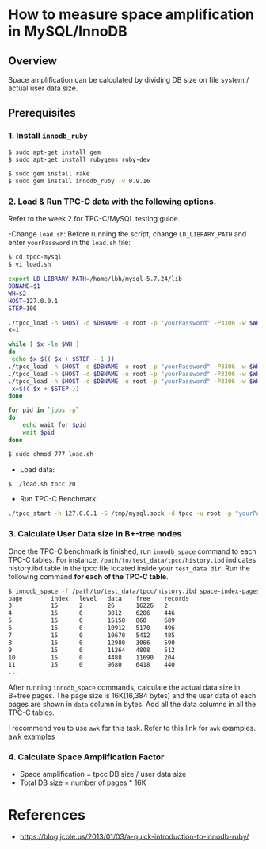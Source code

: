 # How to measure space amplification in MySQL/InnoDB

## Overview
Space amplification can be calculated by dividing DB size on file system / actual user data size.

## Prerequisites

### 1. Install `innodb_ruby`

```bash
$ sudo apt-get install gem
$ sudo apt-get install rubygems ruby-dev
```

```bash
$ sudo gem install rake
$ sudo gem install innodb_ruby -v 0.9.16
```

### 2. Load & Run TPC-C data with the following options.

Refer to the week 2 for TPC-C/MySQL testing guide.

-Change `load.sh`:
Before running the script, change `LD_LIBRARY_PATH` and enter `yourPassword` in the `load.sh` file:

```bash
$ cd tpcc-mysql
$ vi load.sh

export LD_LIBRARY_PATH=/home/lbh/mysql-5.7.24/lib
DBNAME=$1
WH=$2
HOST=127.0.0.1
STEP=100

./tpcc_load -h $HOST -d $DBNAME -u root -p "yourPassword" -P3306 -w $WH -l 1 -m 1 -n $WH >> 1.out &
x=1

while [ $x -le $WH ]
do
 echo $x $(( $x + $STEP - 1 ))
./tpcc_load -h $HOST -d $DBNAME -u root -p "yourPassword" -P3306 -w $WH -l 2 -m $x -n $(( $x + $STEP - 1 ))  >> 2_$x.out &
./tpcc_load -h $HOST -d $DBNAME -u root -p "yourPassword" -P3306 -w $WH -l 3 -m $x -n $(( $x + $STEP - 1 ))  >> 3_$x.out &
./tpcc_load -h $HOST -d $DBNAME -u root -p "yourPassword" -P3306 -w $WH -l 4 -m $x -n $(( $x + $STEP - 1 ))  >> 4_$x.out &
 x=$(( $x + $STEP ))
done

for pid in `jobs -p`
do
	echo wait for $pid
	wait $pid
done

$ sudo chmod 777 load.sh
```

- Load data:

```bash
$ ./load.sh tpcc 20
```
- Run TPC-C Benchmark:
```bash
./tpcc_start -h 127.0.0.1 -S /tmp/mysql.sock -d tpcc -u root -p "yourPassword" -w 20 -c 8 -r 10 -l 1200 

```

### 3. Calculate User Data size in B+-tree nodes
Once the TPC-C benchmark is finished, run ``innodb_space`` command to each TPC-C tables. For instance, ```/path/to/test_data/tpcc/history.ibd``` indicates history.ibd table in the tpcc file located inside your ```test_data dir```.
Run the following command **for each of the TPC-C table**.
```bash
$ innodb_space -f /path/to/test_data/tpcc/history.ibd space-index-pages-summary 
page        index   level   data    free    records 
3           15      2       26      16226   2       
4           15      0       9812    6286    446     
5           15      0       15158   860     689     
6           15      0       10912   5170    496     
7           15      0       10670   5412    485     
8           15      0       12980   3066    590     
9           15      0       11264   4808    512     
10          15      0       4488    11690   204     
11          15      0       9680    6418    440     
...

```

After running ```innodb_space``` commands, calculate the actual data size in B+tree pages. The page size is 16K(16,384 bytes) and the user data of each pages are shown in ```data``` column in bytes.
Add all the data columns in all the TPC-C tables.

I recommend you to use ```awk``` for this task. Refer to this link for ```awk``` examples. [awk examples](https://www.geeksforgeeks.org/awk-command-unixlinux-examples/)

### 4. Calculate Space Amplification Factor

- Space amplification  = tpcc DB size / user data size
- Total DB size = number of pages * 16K

# References
- https://blog.jcole.us/2013/01/03/a-quick-introduction-to-innodb-ruby/
